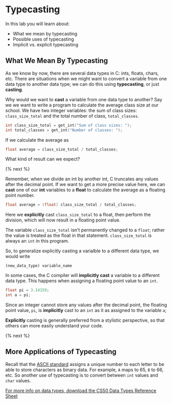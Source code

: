 # Typecasting

In this lab you will learn about:

- What we mean by typecasting
- Possible uses of typecasting
- Implicit vs. explicit typecasting

## What We Mean By Typecasting

As we know by now, there are several data types in C: ints, floats, chars, etc. There are situations when we might want to convert a variable from one data type to another data type; we can do this using **typecasting**, or just **casting**.

Why would we want to **cast** a variable from one data type to another? Say we we want to write a program to calculate the average class size at our school. We have two integer variables: the sum of class sizes: `class_size_total` and the total number of class, `total_classes`. 

```c
int class_size_total = get_int("Sum of class sizes: ");
int total_classes = get_int("Number of classes: ");
```

If we calculate the average as 

```c
float average = class_size_total / total_classes;
```

What kind of result can we expect? 

{% next %}

Remember, when we divide an int by another int, C truncates any values after the decimal point. If we want to get a more precise value here, we can **cast** one of our **int** variables to a **float** to calculate the average as a floating point number.

```c
float average = (float) class_size_total / total_classes;
```

Here we **explicitly** cast `class_size_total` to a float, then perform the division, which will now result in a floating point value.

The variable `class_size_total` isn't permanently changed to a `float`; rather the value is treated as the float in that statement. `class_size_total` is always an `int` in this program.

So, to generalize explicitly casting a varialble to a different data type, we would write

```
(new_data_type) variable_name
```

In some cases, the C compiler will **implicitly cast** a variable to a different data type. This happens when assigning a floating point value to an `int`.

```c
float pi = 3.14159;
int a = pi;
```

Since an integer cannot store any values after the decimal point, the floating point value, `pi`, is **implicitly** cast to an `int` as it as assigned to the variable `a`;

**Explicitly** casting is generally preferred from a stylistic perspective, so that others can more easily understand your code.

{% next %}

## More Applications of Typecasting

Recall that the [ASCII standard](https://study.cs50.net/slideshows/1w3Ynz9oAJvVSIKZnloDngCWzlHuyd79tAaFRbOHTLD4/img/1.png) assigns a unique number to each letter to be able to store characters as binary data. For example, `A` maps to 65, `B` to 66, etc. So another use of typecasting is to convert between `int` values and `char` values.




[For more info on data types, download the CS50 Data Types Reference Sheet](https://ap.cs50.school/assets/pdfs/unit2/typecasting.pdf)

